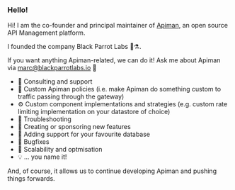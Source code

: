 ### Hello!

Hi! I am the co-founder and principal maintainer of [Apiman](https://www.github.com/apiman/apiman), an open source API Management platform.

I founded the company Black Parrot Labs 🦜⚗️.

If you want anything Apiman-related, we can do it! Ask me about Apiman via marc@blackparrotlabs.io 💬

* 💼 Consulting and support
* 👷 Custom Apiman policies (i.e. make Apiman do something custom to traffic passing through the gateway)
* ⚙️ Custom component implementations and strategies (e.g. custom rate limiting implementation on your datastore of choice)
* 🔎 Troubleshooting
* 🌱 Creating or sponsoring new features
* 💾 Adding support for your favourite database
* 🐛 Bugfixes
* 🚀 Scalability and optmisation 
* 💡 ... you name it!

And, of course, it allows us to continue developing Apiman and pushing things forwards.

